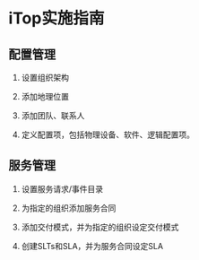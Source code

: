 # iTop实施指南

## 配置管理

1. 设置组织架构 

2. 添加地理位置

3. 添加团队、联系人

4. 定义配置项，包括物理设备、软件、逻辑配置项。


## 服务管理

1. 设置服务请求/事件目录

2. 为指定的组织添加服务合同

3. 添加交付模式，并为指定的组织设定交付模式

4. 创建SLTs和SLA，并为服务合同设定SLA





